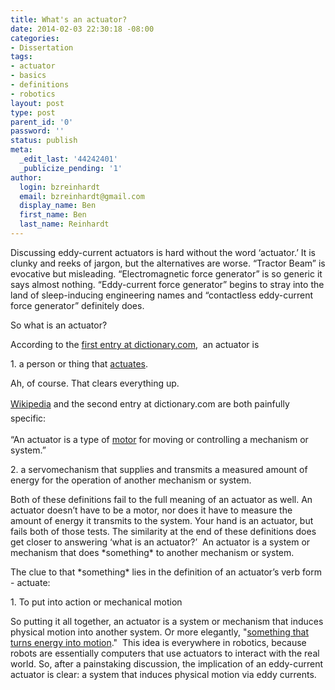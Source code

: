 ```yaml
---
title: What's an actuator?
date: 2014-02-03 22:30:18 -08:00
categories:
- Dissertation
tags:
- actuator
- basics
- definitions
- robotics
layout: post
type: post
parent_id: '0'
password: ''
status: publish
meta:
  _edit_last: '44242401'
  _publicize_pending: '1'
author:
  login: bzreinhardt
  email: bzreinhardt@gmail.com
  display_name: Ben
  first_name: Ben
  last_name: Reinhardt
---
```


<p dir="ltr">Discussing eddy-current actuators is hard without the word ‘actuator.’ It is clunky and reeks of jargon, but the alternatives are worse. “Tractor Beam” is evocative but misleading. “Electromagnetic force generator” is so generic it says almost nothing. “Eddy-current force generator” begins to stray into the land of sleep-inducing engineering names and “contactless eddy-current force generator” definitely does.</p>
<p dir="ltr">So what is an actuator?</p>
<p dir="ltr">According to the <a href="http://dictionary.reference.com/browse/actuator" target="_blank">first entry at dictionary.com</a>,  an actuator is</p>
<p dir="ltr">1. a person or thing that <a href="http://dictionary.reference.com/browse/actuate">actuates</a>.</p>
<p dir="ltr">Ah, of course. That clears everything up.</p>
<p dir="ltr"><span style="font-style:inherit;line-height:1.625;"><a href="http://en.wikipedia.org/wiki/Actuator" target="_blank">Wikipedia</a> and the second entry at dictionary.com are both painfully specific:  </span></p>
<p dir="ltr">“An actuator is a type of <a href="http://en.wikipedia.org/wiki/Engine">motor</a> for moving or controlling a mechanism or system.”</p>
<p dir="ltr">2. a servomechanism that supplies and transmits a measured amount of energy for the operation of another mechanism or system.</p>
<p dir="ltr">Both of these definitions fail to the full meaning of an actuator as well. An actuator doesn’t have to be a motor, nor does it have to measure the amount of energy it transmits to the system. Your hand is an actuator, but fails both of those tests. The similarity at the end of these definitions does get closer to answering ‘what is an actuator?’  An actuator is a system or mechanism that does *something* to another mechanism or system.</p>
<p dir="ltr">The clue to that *something* lies in the definition of an actuator’s verb form - actuate:</p>
<p dir="ltr">1. To put into action or mechanical motion</p>
<p dir="ltr">So putting it all together, an actuator is a system or mechanism that induces physical motion into another system. Or more elegantly, "<a href="http://www.wisegeek.org/what-is-an-actuator.htm" target="_blank">something that turns energy into motion</a>."  This idea is everywhere in robotics, because robots are essentially computers that use actuators to interact with the real world. So, after a painstaking discussion, the implication of an eddy-current actuator is clear: a system that induces physical motion via eddy currents.</p>
